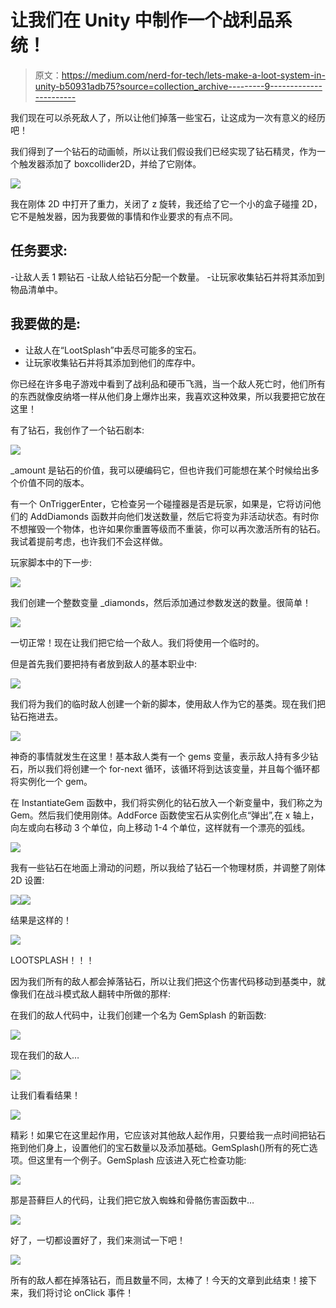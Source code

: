 # 让我们在 Unity 中制作一个战利品系统！

> 原文：<https://medium.com/nerd-for-tech/lets-make-a-loot-system-in-unity-b50931adb75?source=collection_archive---------9----------------------->

我们现在可以杀死敌人了，所以让他们掉落一些宝石，让这成为一次有意义的经历吧！

我们得到了一个钻石的动画帧，所以让我们假设我们已经实现了钻石精灵，作为一个触发器添加了 boxcollider2D，并给了它刚体。

![](img/3d850cd68e1491fd09a00ee95340935a.png)

我在刚体 2D 中打开了重力，关闭了 z 旋转，我还给了它一个小的盒子碰撞 2D，它不是触发器，因为我要做的事情和作业要求的有点不同。

## 任务要求:

-让敌人丢 1 颗钻石
-让敌人给钻石分配一个数量。
-让玩家收集钻石并将其添加到物品清单中。

## 我要做的是:

*   让敌人在“LootSplash”中丢尽可能多的宝石。
*   让玩家收集钻石并将其添加到他们的库存中。

你已经在许多电子游戏中看到了战利品和硬币飞溅，当一个敌人死亡时，他们所有的东西就像皮纳塔一样从他们身上爆炸出来，我喜欢这种效果，所以我要把它放在这里！

有了钻石，我创作了一个钻石剧本:

![](img/8a24ea95c2f69403b24b4ca628bee5e5.png)

_amount 是钻石的价值，我可以硬编码它，但也许我们可能想在某个时候给出多个价值不同的版本。

有一个 OnTriggerEnter，它检查另一个碰撞器是否是玩家，如果是，它将访问他们的 AddDiamonds 函数并向他们发送数量，然后它将变为非活动状态。有时你不想摧毁一个物体，也许如果你重置等级而不重装，你可以再次激活所有的钻石。我试着提前考虑，也许我们不会这样做。

玩家脚本中的下一步:

![](img/afb91bf61e6fba470458c192d48ddd8c.png)

我们创建一个整数变量 _diamonds，然后添加通过参数发送的数量。很简单！

![](img/4f00a51759ab3951d247f486d121f24f.png)

一切正常！现在让我们把它给一个敌人。我们将使用一个临时的。

但是首先我们要把持有者放到敌人的基本职业中:

![](img/3a3f2917886d5ac372f1f60c2ac90ef4.png)

我们将为我们的临时敌人创建一个新的脚本，使用敌人作为它的基类。现在我们把钻石拖进去。

![](img/fe2d72a6c3bcc50be0479c940e53fef5.png)

神奇的事情就发生在这里！基本敌人类有一个 gems 变量，表示敌人持有多少钻石，所以我们将创建一个 for-next 循环，该循环将到达该变量，并且每个循环都将实例化一个 gem。

在 InstantiateGem 函数中，我们将实例化的钻石放入一个新变量中，我们称之为 Gem。然后我们使用刚体。AddForce 函数使宝石从实例化点“弹出”,在 x 轴上，向左或向右移动 3 个单位，向上移动 1-4 个单位，这样就有一个漂亮的弧线。

![](img/c93154a9f4c1f2777aa5f85601f1207d.png)

我有一些钻石在地面上滑动的问题，所以我给了钻石一个物理材质，并调整了刚体 2D 设置:

![](img/9a30123a1c66646709c79d16d257edd0.png)![](img/d663da5bf350806f4869e5209c043408.png)

结果是这样的！

![](img/e26a507bbbf0286661c9d4105bb757bf.png)

LOOTSPLASH！！！

因为我们所有的敌人都会掉落钻石，所以让我们把这个伤害代码移动到基类中，就像我们在战斗模式敌人翻转中所做的那样:

在我们的敌人代码中，让我们创建一个名为 GemSplash 的新函数:

![](img/e4cb00e61553c461dc4f80873465bfea.png)

现在我们的敌人…

![](img/b9f7aeb781ee4e93ada48bf547920f52.png)

让我们看看结果！

![](img/3d8683e28d0aa5335ebca7c3bf0e66f2.png)

精彩！如果它在这里起作用，它应该对其他敌人起作用，只要给我一点时间把钻石拖到他们身上，设置他们的宝石数量以及添加基础。GemSplash()所有的死亡选项。但这里有一个例子。GemSplash 应该进入死亡检查功能:

![](img/2f03da162f5c8b34a53e97052e4e37ce.png)

那是苔藓巨人的代码，让我们把它放入蜘蛛和骨骼伤害函数中…

![](img/6c4aca3ef0702dc23122709d40027445.png)

好了，一切都设置好了，我们来测试一下吧！

![](img/0cf2dc450bb6bbb6dd8df78cf3a7c91f.png)

所有的敌人都在掉落钻石，而且数量不同，太棒了！今天的文章到此结束！接下来，我们将讨论 onClick 事件！